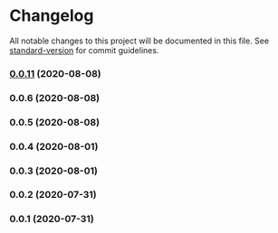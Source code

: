 # Changelog

All notable changes to this project will be documented in this file. See [standard-version](https://github.com/conventional-changelog/standard-version) for commit guidelines.

### [0.0.11](https://github.com/jialechan/cdk-elasticache-monitor/compare/v0.0.6...v0.0.11) (2020-08-08)

### 0.0.6 (2020-08-08)

### 0.0.5 (2020-08-08)

### 0.0.4 (2020-08-01)

### 0.0.3 (2020-08-01)

### 0.0.2 (2020-07-31)

### 0.0.1 (2020-07-31)
